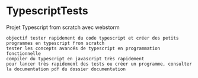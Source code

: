 # TypescriptTests

Projet Typescript from scratch avec webstorm

    objectif tester rapidement du code typescript et créer des petits programmes en typescript from scratch
    tester les concepts avancés de typescript en programmation fonctionnelle
    compiler du typescript en javascript très rapidement
    pour lancer très rapidement des tests ou créer un programme, consulter la documentation pdf du dossier documentation
